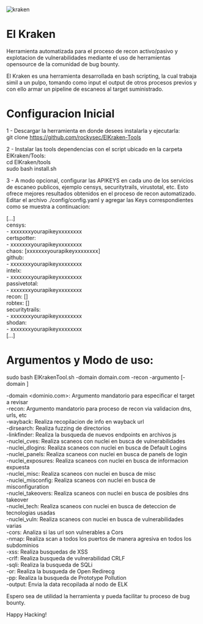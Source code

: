 ![kraken](https://github.com/rockysec/Deploy_ElKraken/assets/48323046/720a236e-6681-4caa-a33c-0d0782ee7c0b)

# El Kraken
Herramienta automatizada para el proceso de recon activo/pasivo y explotacion de vulnerabilidades mediante el uso de herramientas opensource de la comunidad de bug bounty.

El Kraken es una herramienta desarrollada en bash scripting, la cual trabaja simil a un pulpo, tomando como input el output de otros procesos previos y con ello armar un pipeline de escaneos al target suministrado.

# Configuracion Inicial
1 - Descargar la herramienta en donde desees instalarla y ejecutarla:  
git clone https://github.com/rockysec/ElKraken-Tools

2 - Instalar las tools dependencias con el script ubicado en la carpeta ElKraken/Tools:  
cd ElKraken/tools  
sudo bash install.sh  

3 - A modo opcional, configurar las APIKEYS en cada uno de los servicios de escaneo publicos, ejemplo censys, securitytrails, virustotal, etc. Esto ofrece mejores resultados obtenidos en el proceso de recon automatizado.  
Editar el archivo ./config/config.yaml y agregar las Keys correspondientes como se muestra a continuacion:  

[...]  
censys:  
    - xxxxxxxyourapikeyxxxxxxxx  
certspotter:  
    - xxxxxxxyourapikeyxxxxxxxx  
chaos: [xxxxxxxyourapikeyxxxxxxxx]  
github:  
    - xxxxxxxyourapikeyxxxxxxxx  
intelx:  
    - xxxxxxxyourapikeyxxxxxxxx  
passivetotal:  
    - xxxxxxxyourapikeyxxxxxxxx  
recon: []  
robtex: []  
securitytrails:  
    - xxxxxxxyourapikeyxxxxxxxx  
shodan:  
    - xxxxxxxyourapikeyxxxxxxxx  
[...]  

# Argumentos y Modo de uso:
sudo bash ElKrakenTool.sh -domain domain.com -recon -argumento [-domain ]  

-domain <dominio.com>: Argumento mandatorio para especificar el target a revisar  
-recon: Argumento mandatorio para proceso de recon via validacion dns, urls, etc  
-wayback: Realiza recopilacion de info en wayback url  
-dirsearch: Realiza fuzzing de directorios  
-linkfinder: Realiza la busqueda de nuevos endpoints en archivos js  
-nuclei_cves: Realiza scaneos con nuclei en busca de vulnerabilidades  
-nuclei_dlogins: Realiza scaneos con nuclei en busca de Default Logins  
-nuclei_panels: Realiza scaneos con nuclei en busca de panels de login  
-nuclei_exposures: Realiza scaneos con nuclei en busca de informacion expuesta  
-nuclei_misc: Realiza scaneos con nuclei en busca de misc  
-nuclei_misconfig: Realiza scaneos con nuclei en busca de misconfiguration  
-nuclei_takeovers: Realiza scaneos con nuclei en busca de posibles dns takeover  
-nuclei_tech: Realiza scaneos con nuclei en busca de deteccion de tecnologias usadas  
-nuclei_vuln: Realiza scaneos con nuclei en busca de vulnerabilidades varias  
-cors: Analiza si las url son vulnerables a Cors  
-nmap: Realiza scan a todos los puertos de manera agresiva en todos los subdominios  
-xss: Realiza busquedas de XSS  
-crlf: Realiza busqueda de vulnerabilidad CRLF  
-sqli: Realiza la busqueda de SQLi  
-or: Realiza la busqueda de Open Redirecg  
-pp: Realiza la busqueda de Prototype Pollution  
-output: Envia la data recopilada al nodo de ELK  


Espero sea de utilidad la herramienta y pueda facilitar tu proceso de bug bounty.

Happy Hacking!
